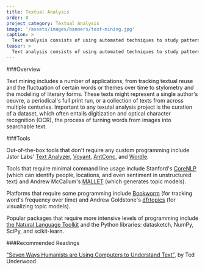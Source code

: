 ```yaml
---
title: Textual Analysis
order: 0
project_category: Textual Analysis
image: '/assets/images/banners/text-mining.jpg'
caption: >
  Text analysis consists of using automated techniques to study patterns in large text collections. Read more about text analysis methods and resources below.
teaser: >
  Text analysis consists of using automated techniques to study patterns in large text collections. Click to read more about text analysis methods and resources.
---
```


###Overview

Text mining includes a number of applications, from tracking textual reuse and the fluctuation of certain words or themes over time to stylometry and the modeling of literary forms. These texts might represent a single author's oeuvre, a periodical's full print run, or a collection of texts from across multiple centuries. Important to any texutal analysis project is the curation of a dataset, which often entails digitization and optical character recognition (OCR), the process of turning words from images into searchable text.    

###Tools

Out-of-the-box tools that don't require any custom programming include Jstor Labs' [Text Analyzer](https://www.jstor.org/analyze/analyzer/progress), [Voyant](https://voyant-tools.org/), [AntConc](http://www.laurenceanthony.net/software/antconc/), and [Wordle](http://www.wordle.net/create).

Tools that require minimal command line usage include Stanford's [CoreNLP](https://stanfordnlp.github.io/CoreNLP/) (which can identify people, locations, and even sentiment in unstructured text) and Andrew McCallum's [MALLET](http://mallet.cs.umass.edu/) (which generates topic models).

Platforms that require some programming include [Bookworm](http://bookworm.culturomics.org/) (for tracking word's frequency over time) and Andrew Goldstone's [dfrtopics](https://github.com/agoldst/dfrtopics/) (for visualizing topic models).

Popular packages that require more intensive levels of programming include [the Natural Language Toolkit](http://www.nltk.org/) and the Python libraries: datasketch, NumPy, SciPy, and scikit-learn.

###Recommended Readings

["Seven Ways Humanists are Using Computers to Understand Text"](https://tedunderwood.com/2015/06/04/seven-ways-humanists-are-using-computers-to-understand-text/), by Ted Underwood